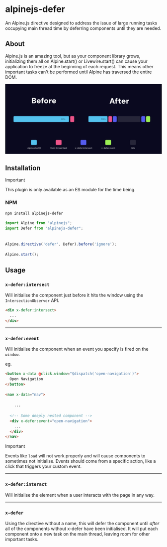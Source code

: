 # alpinejs-defer

An Alpine.js directive designed to address the issue of large running tasks occupying main thread time by deferring components until they are needed.


## About

Alpine.js is an amazing tool, but as your component library grows, initializing them all on Alpine.start() or Livewire.start() can cause your application to freeze at the beginning of each request. This means other important tasks can't be performed until Alpine has traversed the entire DOM.

![alt text](header.png "Title")

## Installation

> [!IMPORTANT]  
>  This plugin is only available as an ES module for the time being. 

### NPM

```bash
npm install alpinejs-defer
```

```js
import Alpine from "alpinejs";
import Defer from "alpinejs-defer";


Alpine.directive('defer', Defer).before('ignore');

Alpine.start();
```

## Usage


### `x-defer:intersect`

Will initialise the component just before it hits the window using the `IntersectionObserver` API.

```html
<div x-defer:intersect>
  ...
</div>
```

---

### `x-defer:event`

Will initialise the component when an event you specify is fired on the `window`. 

eg.

```html
<button x-data @click.window="$dispatch('open-navigation')">
  Open Navigation
</button>

<nav x-data="nav">

	...
	
  <!-- Some deeply nested component -->
  <div x-defer:event="open-navigation">
    ...
  </div>
</nav>
```

> [!IMPORTANT]  
>  Events like `load` will not work properly and will cause components to sometimes not initialise. Events should come from a specific action, like a click that triggers your custom event. 

---

### `x-defer:interact`

Will initialise the element when a user interacts with the page in any way.

---

### `x-defer`

Using the directive without a name, this will defer the component until _after_ all of the components without x-defer have been initialised. It will put each component onto a new task on the main thread, leaving room for other important tasks. 
